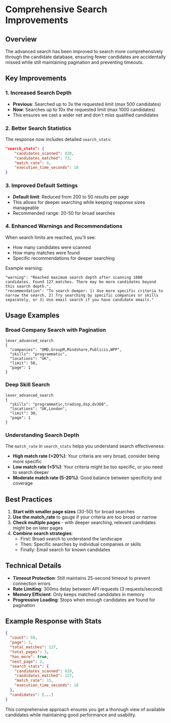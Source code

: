 # Comprehensive Search Improvements

## Overview
The advanced search has been improved to search more comprehensively through the candidate database, ensuring fewer candidates are accidentally missed while still maintaining pagination and preventing timeouts.

## Key Improvements

### 1. Increased Search Depth
- **Previous**: Searched up to 3x the requested limit (max 500 candidates)
- **Now**: Searches up to 10x the requested limit (max 1000 candidates)
- This ensures we cast a wider net and don't miss qualified candidates

### 2. Better Search Statistics
The response now includes detailed `search_stats`:
```json
"search_stats": {
    "candidates_scanned": 820,
    "candidates_matched": 73,
    "match_rate": 9,
    "execution_time_seconds": 18
}
```

### 3. Improved Default Settings
- **Default limit**: Reduced from 200 to 50 results per page
- This allows for deeper searching while keeping response sizes manageable
- Recommended range: 20-50 for broad searches

### 4. Enhanced Warnings and Recommendations
When search limits are reached, you'll see:
- How many candidates were scanned
- How many matches were found
- Specific recommendations for deeper searching

Example warning:
```
"warning": "Reached maximum search depth after scanning 1000 candidates. Found 127 matches. There may be more candidates beyond this search depth.",
"recommendation": "To search deeper: 1) Use more specific criteria to narrow the search, 2) Try searching by specific companies or skills separately, or 3) Use email search if you have candidate emails."
```

## Usage Examples

### Broad Company Search with Pagination
```
lever_advanced_search
{
  "companies": "OMD,GroupM,Mindshare,Publicis,WPP",
  "skills": "programmatic",
  "locations": "UK",
  "limit": 50,
  "page": 1
}
```

### Deep Skill Search
```
lever_advanced_search
{
  "skills": "programmatic,trading,dsp,dv360",
  "locations": "UK,London",
  "limit": 30,
  "page": 1
}
```

### Understanding Search Depth
The `match_rate` in `search_stats` helps you understand search effectiveness:
- **High match rate (>20%)**: Your criteria are very broad, consider being more specific
- **Low match rate (<5%)**: Your criteria might be too specific, or you need to search deeper
- **Moderate match rate (5-20%)**: Good balance between specificity and coverage

## Best Practices

1. **Start with smaller page sizes** (30-50) for broad searches
2. **Use the match_rate** to gauge if your criteria are too broad or narrow
3. **Check multiple pages** - with deeper searching, relevant candidates might be on later pages
4. **Combine search strategies**:
   - First: Broad search to understand the landscape
   - Then: Specific searches by individual companies or skills
   - Finally: Email search for known candidates

## Technical Details

- **Timeout Protection**: Still maintains 25-second timeout to prevent connection errors
- **Rate Limiting**: 300ms delay between API requests (3 requests/second)
- **Memory Efficient**: Only keeps matched candidates in memory
- **Progressive Loading**: Stops when enough candidates are found for pagination

## Example Response with Stats

```json
{
  "count": 50,
  "page": 1,
  "total_matches": 127,
  "total_pages": 3,
  "has_more": true,
  "next_page": 2,
  "search_stats": {
    "candidates_scanned": 820,
    "candidates_matched": 127,
    "match_rate": 15,
    "execution_time_seconds": 18
  },
  "candidates": [...]
}
```

This comprehensive approach ensures you get a thorough view of available candidates while maintaining good performance and usability. 